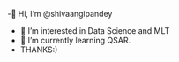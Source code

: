-👋 Hi, I’m @shivaangipandey
- 👀 I’m interested in Data Science and MLT
- 🌱 I’m currently learning QSAR.
- THANKS:)

<!---
shivaangipandey/shivaangipandey is a ✨ special ✨ repository because its `README.md` (this file) appears on your GitHub profile.
You can click the Preview link to take a look at your changes.
--->
